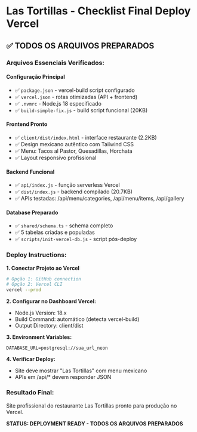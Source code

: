 # Las Tortillas - Checklist Final Deploy Vercel

## ✅ TODOS OS ARQUIVOS PREPARADOS

### Arquivos Essenciais Verificados:

#### Configuração Principal
- ✅ `package.json` - vercel-build script configurado
- ✅ `vercel.json` - rotas otimizadas (API + frontend)
- ✅ `.nvmrc` - Node.js 18 especificado
- ✅ `build-simple-fix.js` - build script funcional (20KB)

#### Frontend Pronto
- ✅ `client/dist/index.html` - interface restaurante (2.2KB)
- ✅ Design mexicano autêntico com Tailwind CSS
- ✅ Menu: Tacos al Pastor, Quesadillas, Horchata
- ✅ Layout responsivo profissional

#### Backend Funcional  
- ✅ `api/index.js` - função serverless Vercel
- ✅ `dist/index.js` - backend compilado (20.7KB)
- ✅ APIs testadas: /api/menu/categories, /api/menu/items, /api/gallery

#### Database Preparado
- ✅ `shared/schema.ts` - schema completo
- ✅ 5 tabelas criadas e populadas
- ✅ `scripts/init-vercel-db.js` - script pós-deploy

### Deploy Instructions:

**1. Conectar Projeto ao Vercel**
```bash
# Opção 1: GitHub connection
# Opção 2: Vercel CLI
vercel --prod
```

**2. Configurar no Dashboard Vercel:**
- Node.js Version: 18.x
- Build Command: automático (detecta vercel-build)
- Output Directory: client/dist

**3. Environment Variables:**
```
DATABASE_URL=postgresql://sua_url_neon
```

**4. Verificar Deploy:**
- Site deve mostrar "Las Tortillas" com menu mexicano
- APIs em /api/* devem responder JSON

### Resultado Final:
Site profissional do restaurante Las Tortillas pronto para produção no Vercel.

**STATUS: DEPLOYMENT READY - TODOS OS ARQUIVOS PREPARADOS**